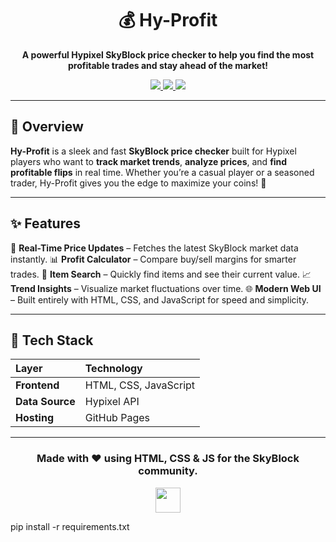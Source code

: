 <h1 align="center">💰 Hy-Profit</h1>

<p align="center">
  <b>A powerful Hypixel SkyBlock price checker to help you find the most profitable trades and stay ahead of the market!</b>
</p>

<p align="center">
  <a href="https://twilight-lab.github.io/Hy-Profit/">
    <img src="https://img.shields.io/badge/status-active-brightgreen?style=for-the-badge" />
  </a>
  <a href="https://twilight-lab.github.io/Hy-Profit/">
    <img src="https://img.shields.io/badge/made%20with-HTML%2C%20CSS%2C%20JS-orange?style=for-the-badge" />
  </a>
  <a href="https://twilight-lab.github.io/Hy-Profit/">
    <img src="https://img.shields.io/badge/website-live-blue?style=for-the-badge" />
  </a>
</p>

---

## 🌌 Overview

**Hy-Profit** is a sleek and fast **SkyBlock price checker** built for Hypixel players who want to **track market trends**, **analyze prices**, and **find profitable flips** in real time.
Whether you’re a casual player or a seasoned trader, Hy-Profit gives you the edge to maximize your coins! 💸

---

## ✨ Features

🎯 **Real-Time Price Updates** – Fetches the latest SkyBlock market data instantly.
📊 **Profit Calculator** – Compare buy/sell margins for smarter trades.
💎 **Item Search** – Quickly find items and see their current value.
📈 **Trend Insights** – Visualize market fluctuations over time.
🌐 **Modern Web UI** – Built entirely with HTML, CSS, and JavaScript for speed and simplicity.

---

## 🧩 Tech Stack

| Layer           | Technology            |
| :-------------- | :-------------------- |
| **Frontend**    | HTML, CSS, JavaScript |
| **Data Source** | Hypixel API           |
| **Hosting**     | GitHub Pages          |

---

<h3 align="center">Made with ❤️ using HTML, CSS & JS for the SkyBlock community.</h3>
<p align="center">
  <img src="https://cdn-icons-png.flaticon.com/512/5968/5968267.png" width="40" />
</p>

pip install -r requirements.txt
